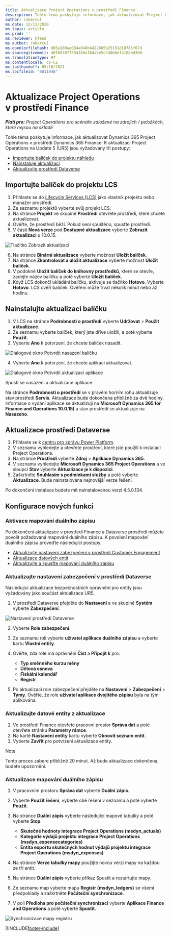 ```yaml
---
title: Aktualizace Project Operations v prostředí Finance
description: Tohle téma poskytuje informace, jak aktualizovat Project Operations v prostředí Dynamics 365 Finance.
author: ruhercul
ms.date: 12/11/2020
ms.topic: article
ms.prod: ''
ms.reviewer: kfend
ms.author: ruhercul
ms.openlocfilehash: d85a180aa094a048b4422605b25151d10785f67d
ms.sourcegitcommit: 40f68387f594180af64a5e5c748b6efa188bd300
ms.translationtype: HT
ms.contentlocale: cs-CZ
ms.lasthandoff: 05/10/2021
ms.locfileid: "6011048"
---
```

# <a name="update-project-operations-in-your-finance-environment"></a>Aktualizace Project Operations v prostředí Finance

_**Platí pro:** Project Operations pro scénáře založené na zdrojích / položkách, které nejsou na skladě_


Tohle téma poskytuje informace, jak aktualizovat Dynamics 365 Project Operations v prostředí Dynamics 365 Finance. K aktualizaci Project Operations na Update 5 (UR5) jsou vyžadovány tři postupy:

- [Importujte balíček do projektu náhledu](#import)
- [Nainstaluje aktualizaci](#apply)
- [Aktualizujte prostředí Dataverse](#update)

## <a name="import-the-package-into-your-lcs-project"></a><a name="import"></a>Importujte balíček do projektu LCS

1. Přihlaste se do [Lifecycle Services (LCS)](https://lcs.dynamics.com/) jako vlastník projektu nebo manažer prostředí.
2. Ze seznamu projektů vyberte svůj projekt LCS.
3. Na stránce **Projekt** ve skupině **Prostředí** otevřete prostředí, které chcete aktualizovat.
4. Ověřte, že prostředí běží. Pokud není spuštěno, spusťte prostředí.
5. V části **Nová verze** pod **Dostupné aktualizace** vyberte **Zobrazit aktualizaci** u 10.0.15.

![Tlačítko Zobrazit aktualizaci](media/view-update.png)

6. Na stránce **Binární aktualizace** vyberte možnost **Uložit balíček**.
7. Na stránce **Zkontrolovat a uložit aktualizace** vyberte možnost **Uložit balíček**.
8. V podokně **Uložit balíček do knihovny prostředků**, které se otevře, zadejte název balíčku a poté vyberte **Uložit balíček**.
9. Když LCS dokončí ukládání balíčku, aktivuje se tlačítko **Hotovo**. Vyberte **Hotovo**. LCS ověří balíček. Ověření může trvat několik minut nebo až hodinu.


## <a name="apply-the-package-update"></a><a name="apply"></a>Nainstalujte aktualizaci balíčku

1. V LCS na stránce **Podrobnosti o prostředí** vyberte **Udržovat** > **Použít aktualizace**.
2. Ze seznamu vyberte balíček, který jste dříve uložili, a poté vyberte **Použít**.
3. Vyberte **Ano** k potvrzení, že chcete balíček nasadit.

![Dialogové okno Potvrdit nasazení balíčku](media/confirm-package-deployment.png)

4. Vyberte **Ano** k potvrzení, že chcete aplikaci aktualizovat.

![Dialogové okno Potvrdit aktualizaci aplikace](media/confirm-application-update.png)

Spustí se nasazení a aktualizace aplikace. 

Na stránce **Podrobnosti o prostředí** se v pravém horním rohu aktualizuje stav prostředí **Servis**. Aktualizace bude dokončena přibližně za dvě hodiny. Informace o vydání aplikace se aktualizují na **Microsoft Dynamics 365 for Finance and Operations 10.0.15)** a stav prostředí se aktualizuje na **Nasazeno**.


## <a name="update-your-dataverse-environment"></a><a name="update"></a>Aktualizace prostředí Dataverse

1. Přihlaste se k [centru pro správu Power Platform](https://admin.powerplatform.com/).
2. V seznamu vyhledejte a otevřete prostředí, které jste použili k instalaci Project Operations.
3. Na stránce **Prostředí** vyberte **Zdroj** > **Aplikace Dynamics 365**.
4. V seznamu vyhledejte **Microsoft Dynamics 365 Project Operations** a ve sloupci **Stav** vyberte **Aktualizace je k dispozici**.
5. Zaškrtněte **Souhlasím s podmínkami služby** a poté vyberte **Aktualizace**. Bude nainstalována nejnovější verze řešení.

Po dokončení instalace budete mít nainstalovanou verzi 4.5.0.134.

## <a name="configure-new-features"></a>Konfigurace nových funkcí

### <a name="enable-dual-write-mapping"></a>Aktivace mapování duálního zápisu

Po dokončení aktualizace v prostředí Finance a Dataverse prostředí můžete povolit požadovaná mapování duálního zápisu. K povolení mapování duálního zápisu proveďte následující postupy.

- [Aktualizujte nastavení zabezpečení v prostředí Customer Engagement](#security)
- [Aktualizace datových entit](#refresh)
- [Aktualizujte a spusťte mapování duálního zápisu](#run)

### <a name="update-security-settings-on-the-dataverse-environment"></a><a name="security"></a>Aktualizujte nastavení zabezpečení v prostředí Dataverse

Následující aktualizace bezpečnostních oprávnění pro entity jsou vyžadovány jako součást aktualizace UR5.

1. V prostředí Dataverse přejděte do **Nastavení** a ve skupině **Systém** vyberte **Zabezpečení**.

![Nastavení prostředí Dataverse](media/Picture21.png)

2. Vyberte **Role zabezpečení**.
3. Ze seznamu rolí vyberte **uživatel aplikace duálního zápisu** a vyberte kartu **Vlastní entity**. 
4. Ověřte, zda role má oprávnění **Číst** a **Připojit k** pro:

      - **Typ směnného kurzu měny**
      - **Účtová osnova** 
      - **Fiskální kalendář** 
      - **Registr**

5. Po aktualizaci role zabezpečení přejděte na **Nastavení** > **Zabezpečení** > **Týmy**. Ověřte, že role **uživatel aplikace dvojitého zápisu** byla na tým aplikována. 

### <a name="refresh-data-entities-from-the-update"></a><a name="refresh"></a>Aktualizujte datové entity z aktualizace

1. Ve prostředí Finance otevřete pracovní prostor **Správa dat** a poté otevřete stránku **Parametry rámce**.
2. Na kartě **Nastavení entity** kartu vyberte **Obnovit seznam entit**.
3. Vyberte **Zavřít** pro potvrzení aktualizace entity.

 > [!NOTE]
 > Tento proces zabere přibližně 20 minut. Až bude aktualizace dokončena, budete upozorněni.

### <a name="update-dual-write-mappings"></a><a name="run"></a>Aktualizace mapování duálního zápisu

1. V pracovním prostoru **Správa dat** vyberte **Duální zápis**.
2. Vyberte **Použít řešení**, vyberte obě řešení v seznamu a poté vyberte **Použít**.
3. Na stránce **Duální zápis** vyberte následující mapové tabulky a poté vyberte **Stop**.

    - **Skutečné hodnoty integrace Project Operations (msdyn_actuals)**
    - **Kategorie výdajů projektu integrace Project Operations (msdyn_expensecategories)**
    - **Entita exportu skutečných hodnot výdajů projektu integrace Project Operations (msdyn_expenses)**

4. Na stránce **Verze tabulky mapy** použijte novou verzi mapy na každou ze tří entit.
5. Na stránce **Duální zápis** vyberte příkaz Spustit a restartujte mapy.
6. Ze seznamu map vyberte mapu **Registr (msdyn_ledgers)** se všemi předpoklady a zaškrtněte **Počáteční synchronizace**. 
7. V poli **Předloha pro počáteční synchronizaci** vyberte **Aplikace Finance and Operations** a poté vyberte **Spustit**.
 
 ![Synchronizace mapy registru](media/DW6.png)
 


[!INCLUDE[footer-include](../includes/footer-banner.md)]